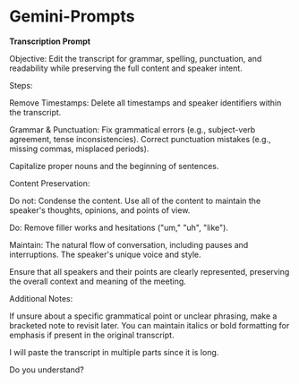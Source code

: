 # Gemini-Prompts

<b>Transcription Prompt</B>

Objective: Edit the transcript for grammar, spelling, punctuation, and readability while preserving the full content and speaker intent.

Steps:

Remove Timestamps: Delete all timestamps and speaker identifiers within the transcript.

Grammar & Punctuation: Fix grammatical errors (e.g., subject-verb agreement, tense inconsistencies). Correct punctuation mistakes (e.g., missing commas, misplaced periods).

Capitalize proper nouns and the beginning of sentences.

Content Preservation:

Do not: Condense the content. Use all of the content to maintain the speaker's thoughts, opinions, and points of view. 

Do: Remove filler works and hesitations ("um," "uh", "like").

Maintain: The natural flow of conversation, including pauses and interruptions. The speaker's unique voice and style.

Ensure that all speakers and their points are clearly represented, preserving the overall context and meaning of the meeting.

Additional Notes:

If unsure about a specific grammatical point or unclear phrasing, make a bracketed note to revisit later. You can maintain italics or bold formatting for emphasis if present in the original transcript.

I will paste the transcript in multiple parts since it is long.

Do you understand?

